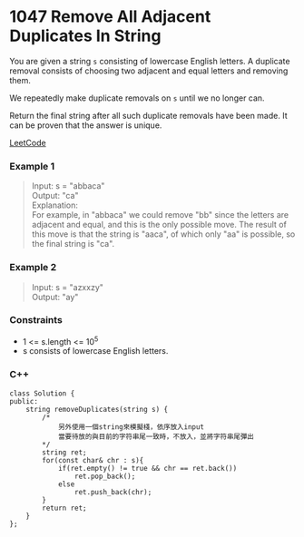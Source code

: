 # 1047  Remove All Adjacent Duplicates In String

You are given a string `s` consisting of lowercase English letters. A duplicate removal consists of choosing two adjacent and equal letters and removing them.

We repeatedly make duplicate removals on `s` until we no longer can.

Return the final string after all such duplicate removals have been made. It can be proven that the answer is unique.


[LeetCode](https://leetcode.cn/problems/remove-all-adjacent-duplicates-in-string/)

### Example 1

>Input: s = "abbaca"  
Output: "ca"  
Explanation:   
For example, in "abbaca" we could remove "bb" since the letters are adjacent and equal, and this is the only possible move.  The result of this move is that the string is "aaca", of which only "aa" is possible, so the final string is "ca".  

### Example 2

>Input: s = "azxxzy"  
Output: "ay" 
  

### Constraints

* 1 <= s.length <= 10<sup>5</sup>
* s consists of lowercase English letters.

### C++ 

```
class Solution {
public:
    string removeDuplicates(string s) {
        /*
            另外使用一個string來模擬棧，依序放入input
            當要待放的與目前的字符串尾一致時，不放入，並將字符串尾彈出
        */
        string ret;
        for(const char& chr : s){
            if(ret.empty() != true && chr == ret.back())
                ret.pop_back();
            else 
                ret.push_back(chr);
        }
        return ret;
    }
};
```